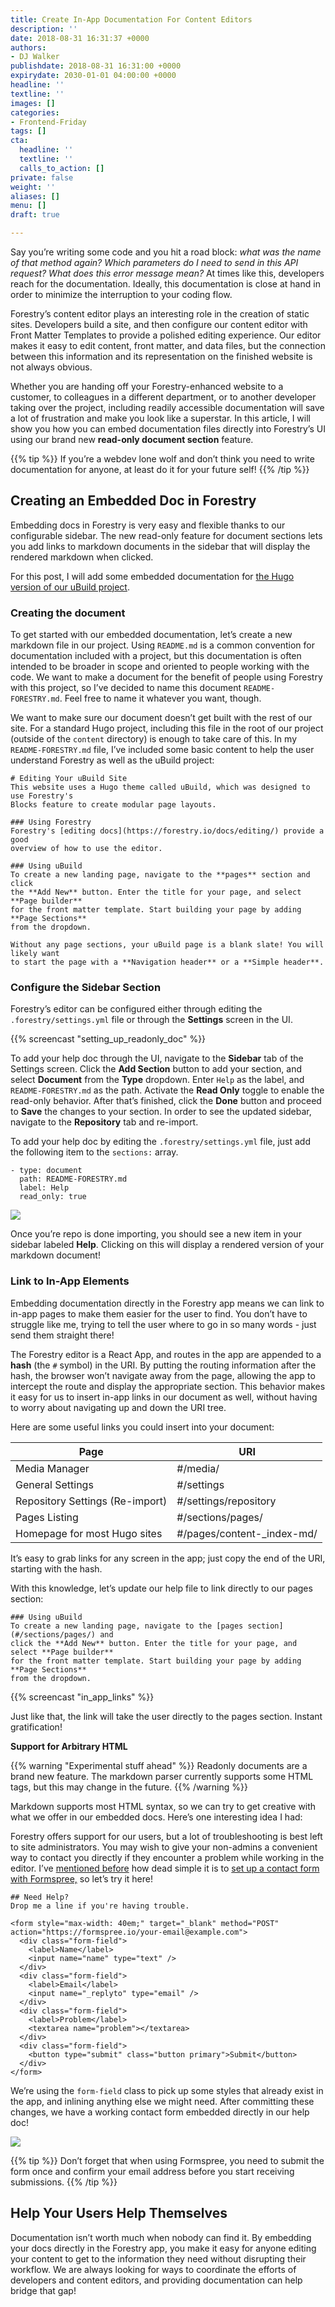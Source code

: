 ```yaml
---
title: Create In-App Documentation For Content Editors
description: ''
date: 2018-08-31 16:31:37 +0000
authors:
- DJ Walker
publishdate: 2018-08-31 16:31:00 +0000
expirydate: 2030-01-01 04:00:00 +0000
headline: ''
textline: ''
images: []
categories:
- Frontend-Friday
tags: []
cta:
  headline: ''
  textline: ''
  calls_to_action: []
private: false
weight: ''
aliases: []
menu: []
draft: true

---
```

Say you’re writing some code and you hit a road block: _what was the name of that method again? Which parameters do I need to send in this API request? What does this error message mean?_ At times like this, developers reach for the documentation. Ideally, this documentation is close at hand in order to minimize the interruption to your coding flow.

Forestry’s content editor plays an interesting role in the creation of static sites. Developers build a site, and then configure our content editor with Front Matter Templates to provide a polished editing experience. Our editor makes it easy to edit content, front matter, and data files, but the connection between this information and its representation on the finished website is not always obvious.

Whether you are handing off your Forestry-enhanced website to a customer, to colleagues in a different department, or to another developer taking over the project, including readily accessible documentation will save a lot of frustration and make you look like a superstar. In this article, I will show you how you can embed documentation files directly into Forestry’s UI using our brand new **read-only document section** feature.

{{% tip %}}
If you’re a webdev lone wolf and don’t think you need to write documentation for anyone, at least do it for your future self!
{{% /tip %}}

## Creating an Embedded Doc in Forestry

Embedding docs in Forestry is very easy and flexible thanks to our configurable sidebar. The new read-only feature for document sections lets you add links to markdown documents in the sidebar that will display the rendered markdown when clicked.

For this post, I will add some embedded documentation for [the Hugo version of our uBuild project](https://github.com/forestryio/ubuild-hugo-starter).

### Creating the document

To get started with our embedded documentation, let’s create a new markdown file in our project. Using `README.md` is a common convention for documentation included with a project, but this documentation is often intended to be broader in scope and oriented to people working with the code. We want to make a document for the benefit of people using Forestry with this project, so I’ve decided to name this document `README-FORESTRY.md`. Feel free to name it whatever you want, though.

We want to make sure our document doesn’t get built with the rest of our site. For a standard Hugo project, including this file in the root of our project (outside of the `content` directory) is enough to take care of this. In my `README-FORESTRY.md` file, I’ve included some basic content to help the user understand Forestry as well as the uBuild project:

    # Editing Your uBuild Site
    This website uses a Hugo theme called uBuild, which was designed to use Forestry's 
    Blocks feature to create modular page layouts.
    
    ### Using Forestry
    Forestry's [editing docs](https://forestry.io/docs/editing/) provide a good 
    overview of how to use the editor.
    
    ### Using uBuild
    To create a new landing page, navigate to the **pages** section and click 
    the **Add New** button. Enter the title for your page, and select **Page builder** 
    for the front matter template. Start building your page by adding **Page Sections** 
    from the dropdown.
    
    Without any page sections, your uBuild page is a blank slate! You will likely want 
    to start the page with a **Navigation header** or a **Simple header**.


### Configure the Sidebar Section

Forestry’s editor can be configured either through editing the `.forestry/settings.yml` file or through the **Settings** screen in the UI.

{{% screencast "setting_up_readonly_doc" %}}

To add your help doc through the UI, navigate to the **Sidebar** tab of the Settings screen. Click the **Add Section** button to add your section, and select **Document** from the **Type** dropdown. Enter `Help` as the label, and `README-FORESTRY.md` as the path. Activate the **Read Only** toggle to enable the read-only behavior. After that’s finished, click the **Done** button and proceed to **Save** the changes to your section. In order to see the updated sidebar, navigate to the **Repository** tab and re-import.

To add your help doc by editing the `.forestry/settings.yml` file, just add the following item to the `sections:` array.

    - type: document
      path: README-FORESTRY.md
      label: Help
      read_only: true  

![](/uploads/2018/08/embedded_help_doc.png)

Once you’re repo is done importing, you should see a new item in your sidebar labeled **Help**. Clicking on this will display a rendered version of your markdown document!

### Link to In-App Elements

Embedding documentation directly in the Forestry app means we can link to in-app pages to make them easier for the user to find. You don’t have to struggle like me, trying to tell the user where to go in so many words - just send them straight there!

The Forestry editor is a React App, and routes in the app are appended to a **hash** (the `#` symbol) in the URI. By putting the routing information after the hash, the browser won’t navigate away from the page, allowing the app to intercept the route and display the appropriate section. This behavior makes it easy for us to insert in-app links in our document as well, without having to worry about navigating up and down the URI tree.

Here are some useful links you could insert into your document:

| Page | URI |
| --- | --- |
| Media Manager | #/media/ |
| General Settings | #/settings |
| Repository Settings (Re-import) | #/settings/repository |
| Pages Listing | #/sections/pages/ |
| Homepage for most Hugo sites | #/pages/content-_index-md/ |

It’s easy to grab links for any screen in the app; just copy the end of the URI, starting with the hash.

With this knowledge, let’s update our help file to link directly to our pages section:

    ### Using uBuild
    To create a new landing page, navigate to the [pages section](#/sections/pages/) and 
    click the **Add New** button. Enter the title for your page, and select **Page builder** 
    for the front matter template. Start building your page by adding **Page Sections** 
    from the dropdown.

{{% screencast "in_app_links" %}}

Just like that, the link will take the user directly to the pages section. Instant gratification!

**Support for Arbitrary HTML**

{{% warning "Experimental stuff ahead" %}}
Readonly documents are a brand new feature. The markdown parser currently supports some HTML tags, but this may change in the future.
{{% /warning %}}

Markdown supports most HTML syntax, so we can try to get creative with what we offer in our embedded docs. Here’s one interesting idea I had:

Forestry offers support for our users, but a lot of troubleshooting is best left to site administrators. You may wish to give your non-admins a convenient way to contact you directly if they encounter a problem while working in the editor. I’ve [mentioned before](https://forestry.io/blog/5-ways-to-handle-forms-on-your-static-site/) how dead simple it is to [set up a contact form with Formspree,](https://forestry.io/blog/form-builder-with-formspree-forestry-blocks/) so let’s try it here!

    ## Need Help?
    Drop me a line if you're having trouble.
    
    <form style="max-width: 40em;" target="_blank" method="POST" action="https://formspree.io/your-email@example.com">
      <div class="form-field">
        <label>Name</label>
        <input name="name" type="text" />
      </div>
      <div class="form-field">
        <label>Email</label>
        <input name="_replyto" type="email" />
      </div>
      <div class="form-field">
        <label>Problem</label>
        <textarea name="problem"></textarea>
      </div>
      <div class="form-field">
        <button type="submit" class="button primary">Submit</button>
      </div>
    </form>

We’re using the `form-field` class to pick up some styles that already exist in the app, and inlining anything else we might need. After committing these changes, we have a working contact form embedded directly in our help doc!

![](/uploads/2018/08/embedded_contact_form.png)

{{% tip %}}
Don’t forget that when using Formspree, you need to submit the form once and confirm your email address before you start receiving submissions.
{{% /tip %}}

## Help Your Users Help Themselves

Documentation isn’t worth much when nobody can find it. By embedding your docs directly in the Forestry app, you make it easy for anyone editing your content to get to the information they need without disrupting their workflow. We are always looking for ways to coordinate the efforts of developers and content editors, and providing documentation can help bridge that gap!